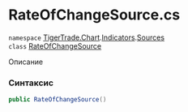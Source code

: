 
# RateOfChangeSource.cs
`namespace` [TigerTrade.Chart](../../../TigerTrade.Chart.md).[Indicators](../../../TigerTrade.Chart/Indicators.md).[Sources](../../../TigerTrade.Chart/Indicators/Sources.md)  
    `class` [RateOfChangeSource](../../RateOfChangeSource.cs.md)

Описание

### Синтаксис
```csharp
public RateOfChangeSource()
```


                    
                    